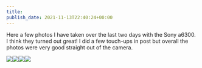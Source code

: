 ```yaml
---
title: 
publish_date: 2021-11-13T22:40:24+00:00
---
```


Here a few photos I have taken over the last two days with the Sony a6300. I think they turned out great! I did a few touch-ups in post but overall the photos were very good straight out of the camera.

![](https://lukebouch.com/uploads/2021/04783e2c97.jpg)![](https://lukebouch.com/uploads/2021/75cf135f2e.jpg)![](https://lukebouch.com/uploads/2021/5d7e3ba6f4.jpg)![](https://lukebouch-com.s3.us-west-004.backblazeb2.com/44/5ab3ef59-127f-4b83-ae29-9f8397ea3857.png)
